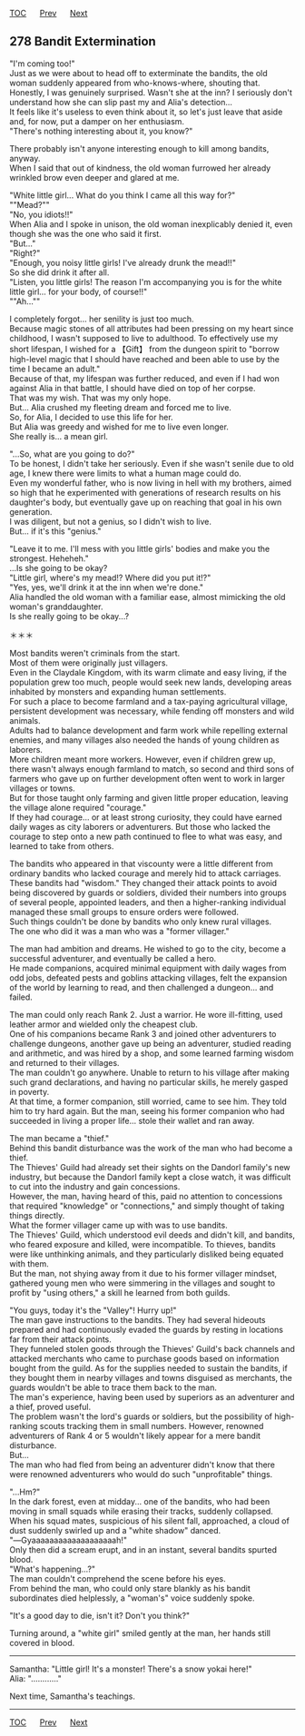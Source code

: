 [TOC](../readme.md)&nbsp;&nbsp;&nbsp;&nbsp;&nbsp;&nbsp;[Prev](chapter0277.md)&nbsp;&nbsp;&nbsp;&nbsp;&nbsp;&nbsp;[Next](chapter0279.md)



## 278 Bandit Extermination

"I'm coming too!"  
Just as we were about to head off to exterminate the bandits, the old
woman suddenly appeared from who-knows-where, shouting that.  
Honestly, I was genuinely surprised. Wasn't she at the inn? I seriously
don't understand how she can slip past my and Alia's detection...  
It feels like it's useless to even think about it, so let's just leave
that aside and, for now, put a damper on her enthusiasm.  
"There's nothing interesting about it, you know?"  
  
There probably isn't anyone interesting enough to kill among bandits,
anyway.  
When I said that out of kindness, the old woman furrowed her already
wrinkled brow even deeper and glared at me.  
  
"White little girl... What do you think I came all this way for?"  
""Mead?""  
"No, you idiots!!"  
When Alia and I spoke in unison, the old woman inexplicably denied it,
even though she was the one who said it first.  
"But..."  
"Right?"  
"Enough, you noisy little girls! I've already drunk the mead!!"  
So she did drink it after all.  
"Listen, you little girls! The reason I'm accompanying you is for the
white little girl... for your body, of course!!"  
""Ah...""  
  
I completely forgot... her senility is just too much.  
Because magic stones of all attributes had been pressing on my heart
since childhood, I wasn't supposed to live to adulthood. To effectively
use my short lifespan, I wished for a 【Gift】 from the dungeon spirit
to "borrow high-level magic that I should have reached and been able to
use by the time I became an adult."  
Because of that, my lifespan was further reduced, and even if I had won
against Alia in that battle, I should have died on top of her corpse.  
That was my wish. That was my only hope.  
But... Alia crushed my fleeting dream and forced me to live.  
So, for Alia, I decided to use this life for her.  
But Alia was greedy and wished for me to live even longer.  
She really is... a mean girl.  
  
"...So, what are you going to do?"  
To be honest, I didn't take her seriously. Even if she wasn't senile due
to old age, I knew there were limits to what a human mage could do.  
Even my wonderful father, who is now living in hell with my brothers,
aimed so high that he experimented with generations of research results
on his daughter's body, but eventually gave up on reaching that goal in
his own generation.  
I was diligent, but not a genius, so I didn't wish to live.  
But... if it's this "genius."  
  
"Leave it to me. I'll mess with you little girls' bodies and make you
the strongest. Heheheh."  
...Is she going to be okay?  
"Little girl, where's my mead!? Where did you put it!?"  
"Yes, yes, we'll drink it at the inn when we're done."  
Alia handled the old woman with a familiar ease, almost mimicking the
old woman's granddaughter.  
Is she really going to be okay...?  
  
＊＊＊  
  
Most bandits weren't criminals from the start.  
Most of them were originally just villagers.  
Even in the Claydale Kingdom, with its warm climate and easy living, if
the population grew too much, people would seek new lands, developing
areas inhabited by monsters and expanding human settlements.  
For such a place to become farmland and a tax-paying agricultural
village, persistent development was necessary, while fending off
monsters and wild animals.  
Adults had to balance development and farm work while repelling external
enemies, and many villages also needed the hands of young children as
laborers.  
More children meant more workers. However, even if children grew up,
there wasn't always enough farmland to match, so second and third sons
of farmers who gave up on further development often went to work in
larger villages or towns.  
But for those taught only farming and given little proper education,
leaving the village alone required "courage."  
If they had courage... or at least strong curiosity, they could have
earned daily wages as city laborers or adventurers. But those who lacked
the courage to step onto a new path continued to flee to what was easy,
and learned to take from others.  
  
The bandits who appeared in that viscounty were a little different from
ordinary bandits who lacked courage and merely hid to attack
carriages.  
These bandits had "wisdom." They changed their attack points to avoid
being discovered by guards or soldiers, divided their numbers into
groups of several people, appointed leaders, and then a higher-ranking
individual managed these small groups to ensure orders were followed.  
Such things couldn't be done by bandits who only knew rural villages.  
The one who did it was a man who was a "former villager."  
  
The man had ambition and dreams. He wished to go to the city, become a
successful adventurer, and eventually be called a hero.  
He made companions, acquired minimal equipment with daily wages from odd
jobs, defeated pests and goblins attacking villages, felt the expansion
of the world by learning to read, and then challenged a dungeon... and
failed.  
  
The man could only reach Rank 2. Just a warrior. He wore ill-fitting,
used leather armor and wielded only the cheapest club.  
One of his companions became Rank 3 and joined other adventurers to
challenge dungeons, another gave up being an adventurer, studied reading
and arithmetic, and was hired by a shop, and some learned farming wisdom
and returned to their villages.  
The man couldn't go anywhere. Unable to return to his village after
making such grand declarations, and having no particular skills, he
merely gasped in poverty.  
At that time, a former companion, still worried, came to see him. They
told him to try hard again. But the man, seeing his former companion who
had succeeded in living a proper life... stole their wallet and ran
away.  
  
The man became a "thief."  
Behind this bandit disturbance was the work of the man who had become a
thief.  
The Thieves' Guild had already set their sights on the Dandorl family's
new industry, but because the Dandorl family kept a close watch, it was
difficult to cut into the industry and gain concessions.  
However, the man, having heard of this, paid no attention to concessions
that required "knowledge" or "connections," and simply thought of taking
things directly.  
What the former villager came up with was to use bandits.  
The Thieves' Guild, which understood evil deeds and didn't kill, and
bandits, who feared exposure and killed, were incompatible. To thieves,
bandits were like unthinking animals, and they particularly disliked
being equated with them.  
But the man, not shying away from it due to his former villager mindset,
gathered young men who were simmering in the villages and sought to
profit by "using others," a skill he learned from both guilds.  
  
"You guys, today it's the "Valley"! Hurry up!"  
The man gave instructions to the bandits. They had several hideouts
prepared and had continuously evaded the guards by resting in locations
far from their attack points.  
They funneled stolen goods through the Thieves' Guild's back channels
and attacked merchants who came to purchase goods based on information
bought from the guild. As for the supplies needed to sustain the
bandits, if they bought them in nearby villages and towns disguised as
merchants, the guards wouldn't be able to trace them back to the man.  
The man's experience, having been used by superiors as an adventurer and
a thief, proved useful.  
The problem wasn't the lord's guards or soldiers, but the possibility of
high-ranking scouts tracking them in small numbers. However, renowned
adventurers of Rank 4 or 5 wouldn't likely appear for a mere bandit
disturbance.  
But...  
The man who had fled from being an adventurer didn't know that there
were renowned adventurers who would do such "unprofitable" things.  
  
"...Hm?"  
In the dark forest, even at midday... one of the bandits, who had been
moving in small squads while erasing their tracks, suddenly collapsed.  
When his squad mates, suspicious of his silent fall, approached, a cloud
of dust suddenly swirled up and a "white shadow" danced.  
"―Gyaaaaaaaaaaaaaaaaaaah!"  
Only then did a scream erupt, and in an instant, several bandits spurted
blood.  
"What's happening...?"  
The man couldn't comprehend the scene before his eyes.  
From behind the man, who could only stare blankly as his bandit
subordinates died helplessly, a "woman's" voice suddenly spoke.  
  
"It's a good day to die, isn't it? Don't you think?"  
  
Turning around, a "white girl" smiled gently at the man, her hands still
covered in blood.  

------------------------------------------------------------------------

Samantha: "Little girl! It's a monster! There's a snow yokai here!"  
Alia: "............"  
  
Next time, Samantha's teachings.  


---
[TOC](../readme.md)&nbsp;&nbsp;&nbsp;&nbsp;&nbsp;&nbsp;[Prev](chapter0277.md)&nbsp;&nbsp;&nbsp;&nbsp;&nbsp;&nbsp;[Next](chapter0279.md)

